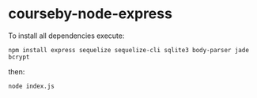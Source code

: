 courseby-node-express
=====================

To install all dependencies execute:
    
    npm install express sequelize sequelize-cli sqlite3 body-parser jade bcrypt

then:
  
    node index.js

